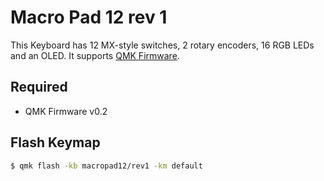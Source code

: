 # Macro Pad 12 rev 1

This Keyboard has 12 MX-style switches, 2 rotary encoders, 16 RGB LEDs and an OLED. It supports [QMK Firmware](https://github.com/qmk/qmk_firmware).

## Required

- QMK Firmware v0.2

## Flash Keymap

```bash
$ qmk flash -kb macropad12/rev1 -km default
```
